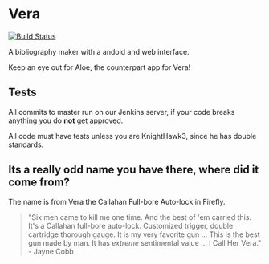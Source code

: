 Vera
====
[![Build Status](http://pi.knighthawk3.com/job/Vera/badge/icon)](http://pi.knighthawk3.com/job/Vera/)

A bibliography maker with a andoid and web interface.

Keep an eye out for Aloe, the counterpart app for Vera!

## Tests
All commits to master run on our Jenkins server, if your code breaks anything you do **not** get approved.

All code must have tests unless you are KnightHawk3, since he has double standards.

## Its a really odd name you have there, where did it come from?
The name is from Vera the Callahan Full-bore Auto-lock in Firefly.

>"Six men came to kill me one time. And the best of 'em carried this. It's a Callahan full-bore auto-lock. Customized trigger, double cartridge thorough gauge. It is my very favorite gun ... This is the best gun made by man. It has *extreme* sentimental value ... I Call Her Vera."
\- Jayne Cobb
